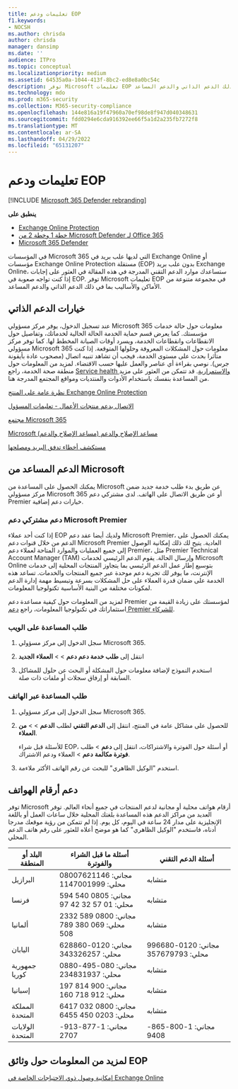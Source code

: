```yaml
---
title: تعليمات ودعم EOP
f1.keywords:
- NOCSH
ms.author: chrisda
author: chrisda
manager: dansimp
ms.date: ''
audience: ITPro
ms.topic: conceptual
ms.localizationpriority: medium
ms.assetid: 64535a0a-1044-413f-8bc2-ed8e8a0bc54c
description: توفر Microsoft تعليمات EOP في مجموعة متنوعة من الأماكن والأساليب بما في ذلك الدعم الذاتي والدعم المساعد.
ms.technology: mdo
ms.prod: m365-security
ms.collection: M365-security-compliance
ms.openlocfilehash: 144e816a19f47960a70ef98de8f947d040348631
ms.sourcegitcommit: fdd0294e6cda916392ee66f5a1d2a235fb7272f8
ms.translationtype: MT
ms.contentlocale: ar-SA
ms.lasthandoff: 04/29/2022
ms.locfileid: "65131207"
---
```

# <a name="help-and-support-for-eop"></a>تعليمات ودعم EOP

[!INCLUDE [Microsoft 365 Defender rebranding](../includes/microsoft-defender-for-office.md)]

**ينطبق على**
- [Exchange Online Protection](exchange-online-protection-overview.md)
- [خطة 1 وخطة 2 من Microsoft Defender لـ Office 365](defender-for-office-365.md)
- [Microsoft 365 Defender](../defender/microsoft-365-defender.md)

في المؤسسات Microsoft 365 التي لديها علب بريد في Exchange Online أو مؤسسات Exchange Online Protection مستقلة (EOP) بدون علب بريد Exchange Online، ستساعدك موارد الدعم التقني المدرجة في هذه المقالة في العثور على إجابات إذا كنت تواجه صعوبة في EOP. توفر Microsoft تعليمات EOP في مجموعة متنوعة من الأماكن والأساليب بما في ذلك الدعم الذاتي والدعم المساعد.

## <a name="self-support-options"></a>خيارات الدعم الذاتي

عند تسجيل الدخول، يوفر مركز مسؤولي Microsoft 365 معلومات حول حالة خدمات مؤسستك. كما يعرض قسم حماية الخدمة الحالة الحالية لخدماتك، وتفاصيل حول الانقطاعات وانقطاعات الخدمة، ويسرد أوقات الصيانة المخطط لها. كما توفر مركز مسؤولي Microsoft 365 معلومات حول المشكلات المعروفة وحلولها المتوقعة. إذا كنت متأثرا بحدث على مستوى الخدمة، فيجب أن تشاهد تنبيه اتصال (مصحوب عادة بأيقونة جرس). نوصي بقراءة أي عناصر والعمل عليها حسب الاقتضاء. لمزيد من المعلومات حول منطقة صحة الخدمة، راجع [Service health والاستمرارية](/office365/servicedescriptions/office-365-platform-service-description/service-health-and-continuity). قد تتمكن من العثور على مزيد من المساعدة بنفسك باستخدام الأدوات والمنتديات ومواقع المجتمع المدرجة هنا.

[نظرة عامة على المنتج Exchange Online Protection](https://products.office.com/exchange/exchange-email-security-spam-protection)

[الاتصال بدعم منتجات الأعمال - تعليمات المسؤول](../../admin/get-help-support.md)

[مجتمع Microsoft 365](https://techcommunity.microsoft.com/t5/Office-365/ct-p/Office365)

[Microsoft مساعد الإصلاح والدعم (مساعد الإصلاح والدعم)](https://support.microsoft.com/office/e90bb691-c2a7-4697-a94f-88836856c72f)

[مستكشف أخطاء تدفق البريد ومصلحها](https://aka.ms/FixEmail)

## <a name="assisted-support-from-microsoft"></a>الدعم المساعد من Microsoft

يمكنك الحصول على المساعدة من Microsoft عن طريق بدء طلب خدمة جديد ضمن مركز مسؤولي Microsoft 365 أو عن طريق الاتصال على الهاتف. لدى مشتركي دعم Premier خيارات دعم إضافية.

### <a name="support-for-microsoft-premier-support-subscribers"></a>دعم مشتركي دعم Microsoft Premier

إذا كنت أحد عملاء EOP ولديك أيضا عقد دعم Microsoft Premier، يمكنك الحصول على الدعم من خلال قنوات دعم Microsoft Premier العادية. يتيح لك ذلك إمكانية الوصول إلى جميع العمليات والموارد المتاحة لعملاء دعم Premier، مثل Premier Technical Account Manager (TAM) وإرسال الحالة. يقوم الدعم الرئيسي لخدمات Microsoft Online بتوسيع إطار عمل الدعم الرئيسي بما يتجاوز المنتجات المحلية إلى خدمات الإنترنت، ما يوفر لك تجربة دعم موحدة عبر جميع المنتجات والخدمات. تساعد هذه الخدمة على ضمان قدرة العملاء على حل المشكلات بسرعة وتبسيط مهمة إدارة الدعم لمكونات مختلفة من البنية الأساسية تكنولوجيا المعلومات.

لمزيد من المعلومات حول كيفية مساعدة دعم Premier لمؤسستك على زيادة القيمة من استثماراتك في تكنولوجيا المعلومات، راجع [دعم Premier للشركاء](https://partner.microsoft.com/support/microsoft-services-premier-support).

### <a name="ask-for-help-on-the-web"></a>طلب المساعدة على الويب

1. سجل الدخول إلى مركز مسؤولي Microsoft 365.

2. انتقل إلى **طلب خدمة دعم دعم** \> \> **العملاء** **الجديد**

3. استخدم النموذج لإضافة معلومات حول المشكلة أو البحث عن حلول للمشاكل السابقة أو إرفاق سجلات أو ملفات ذات صلة.

### <a name="ask-for-help-on-the-telephone"></a>طلب المساعدة عبر الهاتف

1. سجل الدخول إلى مركز مسؤولي Microsoft 365.

2. للحصول على مشاكل عامة في المنتج، انتقل إلى **الدعم التقني** لطلب **الدعم** \> \> **من العملاء**.

   للأسئلة قبل شراء EOP، أو أسئلة حول الفوترة والاشتراكات، انتقل إلى **دعم** \> طلب **فوترة مكالمة** **دعم** \> العملاء ودعم الاشتراك.

3. استخدم "الوكيل الظاهري" للبحث عن رقم الهاتف الأكثر ملاءمة.

## <a name="support-telephone-numbers"></a>دعم أرقام الهواتف

توفر Microsoft أرقام هواتف محلية أو مجانية لدعم المنتجات في جميع أنحاء العالم. توفر العديد من مراكز الدعم هذه المساعدة بلغتك المحلية خلال ساعات العمل أو باللغة الإنجليزية على مدار 24 ساعة في اليوم، كل يوم. إذا لم تتمكن من رؤية موقعك مدرجا أدناه، فاستخدم "الوكيل الظاهري" كما هو موضح أعلاه للعثور على رقم هاتف الدعم المحلي.

|البلد أو المنطقة|أسئلة ما قبل الشراء والفوترة|أسئلة الدعم التقني|
|---|---|---|
|البرازيل|مجاني: 08007621146 <br> محلي: 1147001999|متشابه|
|فرنسا|مجاني: 0805 540 594 <br> محلي: 01 57 32 42 97|متشابه|
|ألمانيا|مجاني: 0800 589 2332 <br>  محلي: 069 380 789 508|متشابه|
|اليابان|مجاني: 0120-628860 <br> محلي: 343326257|مجاني: 0120-996680 <br> محلي: 357679793|
|جمهورية كوريا|مجاني: 080-495-0880 <br> محلي: 234831937|متشابه|
|إسبانيا|مجاني: 900 814 197 <br> محلي: 912 718 160|متشابه|
|المملكة المتحدة|مجاني: 0800 032 6417 <br> محلي: 0203 450 6455|متشابه|
|الولايات المتحدة|مجاني: 1-877-913-2707|مجاني: 1-800-865-9408|

## <a name="for-more-information-about-eop-documentation"></a>لمزيد من المعلومات حول وثائق EOP

[إمكانية وصول ذوي الاحتياجات الخاصة في Exchange Online](/Exchange/accessibility/accessibility)
